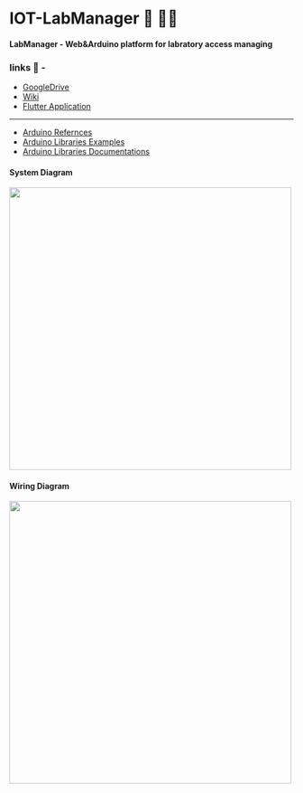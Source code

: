 # IOT-LabManager 🥼 👨‍🔬
#### LabManager - Web&amp;Arduino platform for labratory access managing



### links 👀 - 
- [GoogleDrive](https://drive.google.com/drive/folders/1LymdwhpFjWQGFaYAkmWf963e8x5aBm2m?usp=sharing)
- [Wiki](https://github.com/AseelAborokn/IOT-LabManager/wiki)
- [Flutter Application](https://github.com/AseelAborokn/lab_manager_app)
-------------------------------------
- [Arduino Refernces](https://www.arduino.cc/reference/en/)
- [Arduino Libraries Examples](https://docs.arduino.cc/library-examples/)
- [Arduino Libraries Documentations](https://www.arduino.cc/reference/en/libraries/?_gl=1*gdupu9*_ga*MTk4MjI1MjM5MC4xNjQ3OTUwNTAy*_ga_NEXN8H46L5*MTY0Nzk3NDM2NC4zLjEuMTY0Nzk3NDc1MS4w)


#### System Diagram

<img src="https://user-images.githubusercontent.com/51314991/173332031-558f6f25-9cb0-43ae-b813-20721b5862aa.png" width="500" hight="500">

  
#### Wiring Diagram
<img src="https://user-images.githubusercontent.com/51314991/173332040-374b62fc-f0c8-418f-bfba-4ae591a0ad83.png" width="500" hight="500">

